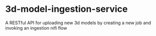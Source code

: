 # 3d-model-ingestion-service

A RESTful API for uploading new 3d models by creating a new job and invoking an ingestion nifi flow
